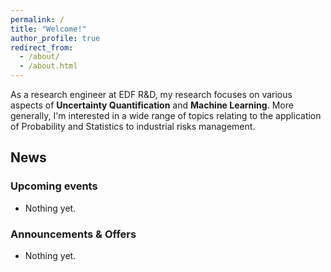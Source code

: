 ```yaml
---
permalink: /
title: "Welcome!"
author_profile: true
redirect_from: 
  - /about/
  - /about.html
---
```


As a research engineer at EDF R&D, my research focuses on various aspects of **Uncertainty Quantification** and **Machine Learning**. More generally, I'm interested in a wide range of topics relating to the application of Probability and Statistics to industrial risks management.

## News

### Upcoming events
* Nothing yet.

### Announcements & Offers
* Nothing yet.
